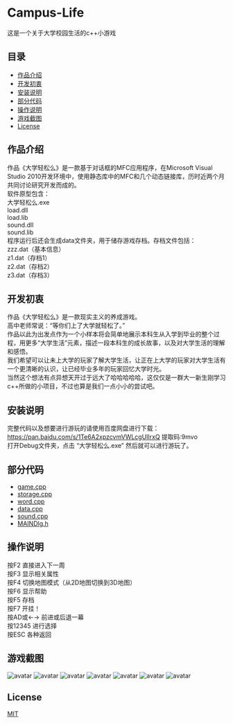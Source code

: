 # Campus-Life 
这是一个关于大学校园生活的c++小游戏

## 目录
* [作品介绍](#作品介绍)
* [开发初衷](#开发初衷)
* [安装说明](#安装说明)
* [部分代码](#部分代码)
* [操作说明](#操作说明)
* [游戏截图](#游戏截图)
* [License](#License)

## 作品介绍 <a name="作品介绍"></a>
作品《大学轻松么》是一款基于对话框的MFC应用程序，在Microsoft Visual Studio 2010开发环境中，使用静态库中的MFC和几个动态链接库，历时近两个月共同讨论研究开发而成的。</br>
软件原型包含：</br>
大学轻松么.exe</br>
load.dll</br>
load.lib</br>
sound.dll</br>
sound.lib</br>
程序运行后还会生成data文件夹，用于储存游戏存档。存档文件包括：</br>
zzz.dat（基本信息）</br>
z1.dat（存档1）</br>
z2.dat（存档2）</br>
z3.dat（存档3）</br>


## 开发初衷 <a name="开发初衷"></a>
作品《大学轻松么》是一款现实主义的养成游戏。</br>
高中老师常说：“等你们上了大学就轻松了。” </br>
作品以此为出发点作为一个小样本将会简单地展示本科生从入学到毕业的整个过程，用更多“大学生活”元素，描述一段本科生的成长故事，以及对大学生活的理解和感悟。</br>
我们希望可以让未上大学的玩家了解大学生活，让正在上大学的玩家对大学生活有一个更清晰的认识，让已经毕业多年的玩家回忆大学时光。</br>
当然这个想法有点异想天开过于远大了哈哈哈哈哈，这仅仅是一群大一新生刚学习c++所做的小项目，不过也算是我们一点小小的尝试吧。</br>

## 安装说明 <a name="安装说明"></a>

完整代码以及想要进行游玩的请使用百度网盘进行下载：https://pan.baidu.com/s/1Te6A2xpzcvmVWLcgUIlrxQ 提取码:9mvo</br>
打开Debug文件夹，点击 “大学轻松么.exe” 然后就可以进行游玩了。</br>

## 部分代码 <a name="部分代码"></a>
* [game.cpp](/game.cpp)
* [storage.cpp](/storage.cpp)
* [word.cpp](/word.cpp)
* [data.cpp](/data.cpp)
* [sound.cpp](/sound.cpp)
* [MAINDlg.h](/MAINDlg.h)

## 操作说明 <a name="操作说明"></a>
按F2 直接进入下一周</br>
按F3 显示相关属性</br>
按F4 切换地图模式（从2D地图切换到3D地图）</br>
按F6 显示帮助</br>
按F5 存档</br>
按F7 开挂！</br>
按AD或←→  前进或后退一幕</br>
按12345      进行选择</br>
按ESC        各种返回</br>


## 游戏截图 <a name="游戏截图"></a>

![avatar](/images/interface.png)
![avatar](/images/archive.png)
![avatar](/images/img1.png)
![avatar](/images/img2.png)
![avatar](/images/img3.png)
![avatar](/images/img4.png)
![avatar](/images/img5.png)

## License <a name="License"></a>
[MIT](LICENSE)

